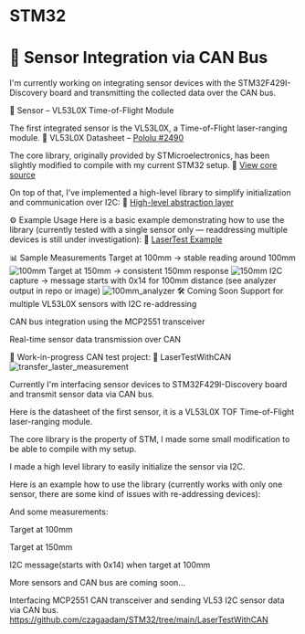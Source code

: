 # STM32




# 🎯 Sensor Integration via CAN Bus
I'm currently working on integrating sensor devices with the STM32F429I-Discovery board and transmitting the collected data over the CAN bus.

📏 Sensor – VL53L0X Time-of-Flight Module

The first integrated sensor is the VL53L0X, a Time-of-Flight laser-ranging module.
📄 VL53L0X Datasheet – [Pololu #2490](https://www.pololu.com/product/2490)

The core library, originally provided by STMicroelectronics, has been slightly modified to compile with my current STM32 setup.
🔗 [View core source](https://github.com/czagaadam/STM32/tree/main/vl53l0x/Src/vl53l0x)

On top of that, I’ve implemented a high-level library to simplify initialization and communication over I2C:
🔗 [High-level abstraction layer](https://github.com/czagaadam/STM32/tree/main/vl53l0x/Src)

⚙️ Example Usage
Here is a basic example demonstrating how to use the library (currently tested with a single sensor only — readdressing multiple devices is still under investigation):
🔗 [LaserTest Example](https://github.com/czagaadam/STM32/tree/main/LaserTest)

📊 Sample Measurements
Target at 100mm → stable reading around 100mm
![100mm](https://github.com/czagaadam/STM32/assets/168843740/36243a61-04c1-4131-a16a-59fc5396802d)
Target at 150mm → consistent 150mm response
![150mm](https://github.com/czagaadam/STM32/assets/168843740/fd8d53da-a2aa-41cd-96bb-7fc0bbbc6c27)
I2C capture → message starts with 0x14 for 100mm distance
(see analyzer output in repo or image)
![100mm_analyzer](https://github.com/czagaadam/STM32/assets/168843740/af197f4a-13b5-45e3-b0f0-7abbeb04ade0)
🛠️ Coming Soon
Support for multiple VL53L0X sensors with I2C re-addressing

CAN bus integration using the MCP2551 transceiver

Real-time sensor data transmission over CAN

🚀 Work-in-progress CAN test project:
🔗 LaserTestWithCAN
![transfer_laster_measurement](https://github.com/czagaadam/STM32/assets/168843740/7d8cb43b-8d6a-434d-9049-f515deecc511)



Currently I'm interfacing sensor devices to STM32F429I-Discovery board and transmit sensor data via CAN bus.

Here is the datasheet of the first sensor,
it is a VL53L0X TOF Time-of-Flight laser-ranging module.

The core library is the property of STM, I made some small modification to be able to compile with my setup.


I made a high level library to easily initialize the sensor via I2C.


Here is an example how to use the library (currently works with only one sensor, there are some kind of issues with re-addressing devices):


And some measurements:

Target at 100mm


Target at 150mm


I2C message(starts with 0x14) when target at 100mm



More sensors and CAN bus are coming soon...

Interfacing MCP2551 CAN transceiver and sending VL53 I2C sensor data via CAN bus.
https://github.com/czagaadam/STM32/tree/main/LaserTestWithCAN


